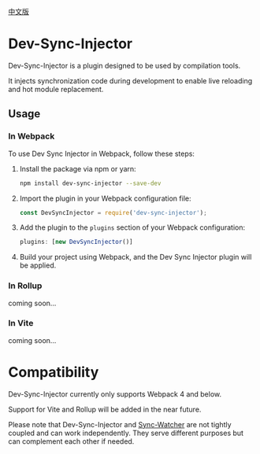 [中文版](https://github.com/Sinpo96/simple-dev-sync/blob/master/packages/dev-sync-injector/README.cn.md)
# Dev-Sync-Injector


Dev-Sync-Injector is a plugin designed to be used by compilation tools.

It injects synchronization code during development to enable live reloading and hot module replacement.

## Usage

### In Webpack
To use Dev Sync Injector in Webpack, follow these steps:

1. Install the package via npm or yarn:
   ```bash
   npm install dev-sync-injector --save-dev

2. Import the plugin in your Webpack configuration file:
   ```javascript
   const DevSyncInjector = require('dev-sync-injector');
   
3. Add the plugin to the `plugins` section of your Webpack configuration:
   ```javascript
   plugins: [new DevSyncInjector()]

4. Build your project using Webpack, and the Dev Sync Injector plugin will be applied.

### In Rollup
coming soon...

### In Vite
coming soon...

# Compatibility
Dev-Sync-Injector currently only supports Webpack 4 and below.

Support for Vite and Rollup will be added in the near future.

Please note that Dev-Sync-Injector and [Sync-Watcher](https://www.npmjs.com/package/sync-watcher?activeTab=readme) are not tightly coupled and can work independently. They serve different purposes but can complement each other if needed.
